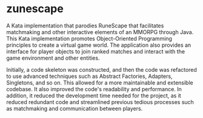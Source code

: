 # zunescape

A Kata implementation that parodies RuneScape that facilitates matchmaking and other interactive elements of an MMORPG through Java. This Kata implementation promotes Object-Oriented Programming principles to create a virtual game world. The application also provides an interface for player objects to join ranked matches and interact with the game environment and other entities.

Initially, a code skeleton was constructed, and then the code was refactored to use advanced techniques such as Abstract Factories, Adapters, Singletons, and so on. This allowed for a more maintainable and extensible codebase. It also improved the code's readability and performance. In addition, it reduced the development time needed for the project, as it reduced redundant code and streamlined previous tedious processes such as matchmaking and communication between players.
